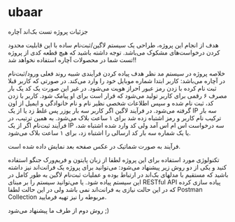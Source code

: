 # ubaar

جزئیات پروژه تست بک‌اند آچاره

هدف از انجام این پروژه، طراحی یک سیستم لاگین/ثبت‌نام ساده با این قابلیت محدود کردن درخواست‌های مشکوک می‌باشد.
توجه داشته باشید که هیچ قطعه کدی از پروژه تست شما در محصولات آچاره استفاده نخواهد شد!!

خلاصه پروژه
در سیستم مد نظر هدف پیاده کردن فرآیندی شبیه روند فعلی ورود/ثبت‌نام در آچاره می‌باشد:
کاربر ابتدا شماره موبایل خود را وارد می‌کند.
در صورتی که کاربر قبلا ثبت نام کرده با زدن رمز عبور احراز هویت می‌شود.
در غیر این صورت یک کد یک بار مصرف ۶ رقمی برای کاربر تولید می‌شود که قرار است برای او پیامک شود.
کاربر با زدن کد، ثبت نام شده و سپس اطلاعات شخصی نظیر نام و نام خانوادگی و ایمیل از اون گرفته می‌شود.
در فرآیند لاگین اگر کاربر سه بار یوزر پس غلط زد یا از یک IP سه بار ترکیب نام کاربر و رمز اشتباه زده شد برای ۱ ساعت بلاک می‌شود.
 به همین ترتیب، در فرآیند ثبت‌نام اگر از یک IP سه درخواست اس ام اس آمد ولی کد وارد شده اشتباه شد، یا یک شماره سه بار کد ارسالی را اشتباه زد، برای ۱ ساعت بلاک می‌شود. 

فرآیند به صورت شماتیک در عکس صفحه بعد نمایش داده شده است.

تکنولوژی مورد استفاده
برای این پروژه لطفا از زبان پایتون و فریم‌ورک جنگو استفاده کنید و یکی از دو روش زیر پیشنهاد می‌شود:
می‌توانید برای پروژه یک فرانت‌اند نیز داشته باشید که مستقیم با مدلهای بک‌اند در ارتباط بوده و عملیات ثبت‌نام لاگین به طور کامل در این سیستم پیاده شود. 
یا می‌توانید سیستم را بر مبنای RESTful API پیاده سازی کرده که در این حالت نیازی به فرانت‌اند نمی باشد ولی در این حالت لطفا Postman Collection مربوطه را نیز تهیه فرمایید.


روش دوم از طرف ما پیشنهاد می‌شود ;) 
